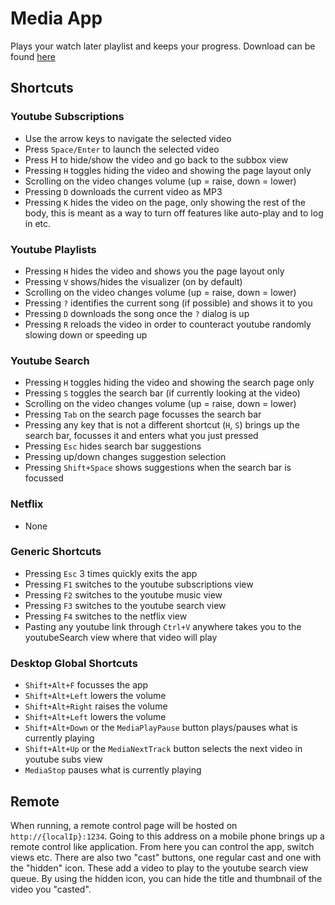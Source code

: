 # Media App

Plays your watch later playlist and keeps your progress.
Download can be found [here](https://github.com/SanderRonde/media-app/releases)

## Shortcuts

### Youtube Subscriptions

* Use the arrow keys to navigate the selected video
* Press ```Space/Enter``` to launch the selected video
* Press H to hide/show the video and go back to the subbox view
* Pressing ```H``` toggles hiding the video and showing the page layout only
* Scrolling on the video changes volume (up = raise, down = lower) 
* Pressing ```D``` downloads the current video as MP3
* Pressing ```K``` hides the video on the page, only showing the rest of the body,
	this is meant as a way to turn off features like auto-play and to log in etc.

### Youtube Playlists

* Pressing ```H``` hides the video and shows you the page layout only
* Pressing ```V``` shows/hides the visualizer (on by default)
* Scrolling on the video changes volume (up = raise, down = lower)
* Pressing ```?``` identifies the current song (if possible) and shows it to you
* Pressing ```D``` downloads the song once the ```?``` dialog is up
* Pressing ```R``` reloads the video in order to counteract youtube randomly
	slowing down or speeding up


### Youtube Search

* Pressing ```H``` toggles hiding the video and showing the search page only
* Pressing ```S``` toggles the search bar (if currently looking at the video)
* Scrolling on the video changes volume (up = raise, down = lower)
* Pressing ```Tab``` on the search page focusses the search bar
* Pressing any key that is not a different shortcut (```H```, ```S```) brings up
	the search bar, focusses it and enters what you just pressed
* Pressing ```Esc``` hides search bar suggestions
* Pressing up/down changes suggestion selection
* Pressing ```Shift+Space``` shows suggestions when the search bar is focussed

### Netflix

* None

### Generic Shortcuts

* Pressing ```Esc``` 3 times quickly exits the app
* Pressing ```F1``` switches to the youtube subscriptions view
* Pressing ```F2``` switches to the youtube music view
* Pressing ```F3``` switches to the youtube search view
* Pressing ```F4``` switches to the netflix view
* Pasting any youtube link through ```Ctrl+V``` anywhere takes you to 
	the youtubeSearch view where that video will play

### Desktop Global Shortcuts

* ```Shift+Alt+F``` focusses the app
* ```Shift+Alt+Left``` lowers the volume
* ```Shift+Alt+Right``` raises the volume
* ```Shift+Alt+Left``` lowers the volume
* ```Shift+Alt+Down``` or the ```MediaPlayPause``` button plays/pauses what is currently playing
* ```Shift+Alt+Up``` or the ```MediaNextTrack``` button selects the next video in youtube subs view
* ```MediaStop``` pauses what is currently playing

## Remote

When running, a remote control page will be hosted on ```http://{localIp}:1234```. Going to
	this address on a mobile phone brings up a remote control like application. From here you
	can control the app, switch views etc. There are also two "cast" buttons, one regular cast
	and one with the "hidden" icon. These add a video to play to the youtube search view queue.
	By using the hidden icon, you can hide the title and thumbnail of the video you "casted".